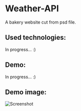 # Weather-API
A bakery website cut from psd file.

## Used technologies: 

In progress... :)

## Demo:

In progress... :)

## Demo image:

![Screenshot](bakery_website.png)

